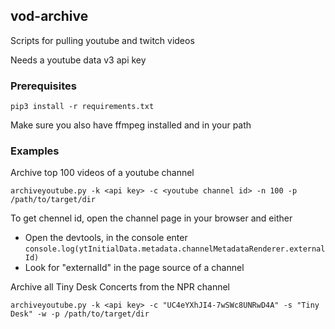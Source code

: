 ## vod-archive

Scripts for pulling youtube and twitch videos

Needs a youtube data v3 api key

### Prerequisites

`pip3 install -r requirements.txt`

Make sure you also have ffmpeg installed and in your path

### Examples

Archive top 100 videos of a youtube channel

`archiveyoutube.py -k <api key> -c <youtube channel id> -n 100 -p /path/to/target/dir`

To get chennel id, open the channel page in your browser and either

- Open the devtools, in the console enter `console.log(ytInitialData.metadata.channelMetadataRenderer.externalId)`
- Look for "externalId" in the page source of a channel

Archive all Tiny Desk Concerts from the NPR channel

`archiveyoutube.py -k <api key> -c "UC4eYXhJI4-7wSWc8UNRwD4A" -s "Tiny Desk" -w -p /path/to/target/dir`
